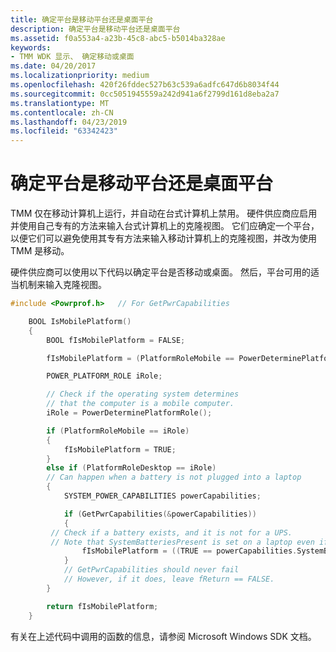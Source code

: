 ```yaml
---
title: 确定平台是移动平台还是桌面平台
description: 确定平台是移动平台还是桌面平台
ms.assetid: f0a553a4-a23b-45c8-abc5-b5014ba328ae
keywords:
- TMM WDK 显示、 确定移动或桌面
ms.date: 04/20/2017
ms.localizationpriority: medium
ms.openlocfilehash: 420f26fddec527b63c539a6adfc647d6b8034f44
ms.sourcegitcommit: 0cc5051945559a242d941a6f2799d161d8eba2a7
ms.translationtype: MT
ms.contentlocale: zh-CN
ms.lasthandoff: 04/23/2019
ms.locfileid: "63342423"
---
```

# <a name="determining-whether-a-platform-is-mobile-or-desktop"></a>确定平台是移动平台还是桌面平台


TMM 仅在移动计算机上运行，并自动在台式计算机上禁用。 硬件供应商应启用并使用自己专有的方法来输入台式计算机上的克隆视图。 它们应确定一个平台，以便它们可以避免使用其专有方法来输入移动计算机上的克隆视图，并改为使用 TMM 是移动。

硬件供应商可以使用以下代码以确定平台是否移动或桌面。 然后，平台可用的适当机制来输入克隆视图。

```cpp
#include <Powrprof.h>   // For GetPwrCapabilities

    BOOL IsMobilePlatform()
    {
        BOOL fIsMobilePlatform = FALSE;

        fIsMobilePlatform = (PlatformRoleMobile == PowerDeterminePlatformRole());

        POWER_PLATFORM_ROLE iRole;

        // Check if the operating system determines 
        // that the computer is a mobile computer.
        iRole = PowerDeterminePlatformRole();

        if (PlatformRoleMobile == iRole)
        {
            fIsMobilePlatform = TRUE;
        }
        else if (PlatformRoleDesktop == iRole) 
        // Can happen when a battery is not plugged into a laptop
        {
            SYSTEM_POWER_CAPABILITIES powerCapabilities;

            if (GetPwrCapabilities(&powerCapabilities))
            {
         // Check if a battery exists, and it is not for a UPS.
         // Note that SystemBatteriesPresent is set on a laptop even if the battery is unplugged.
                fIsMobilePlatform = ((TRUE == powerCapabilities.SystemBatteriesPresent) && (FALSE == powerCapabilities.BatteriesAreShortTerm));
            }
            // GetPwrCapabilities should never fail 
            // However, if it does, leave fReturn == FALSE.
        }

        return fIsMobilePlatform;
    }
```

有关在上述代码中调用的函数的信息，请参阅 Microsoft Windows SDK 文档。

 

 






